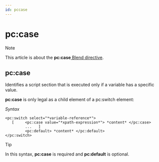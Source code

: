 ```yaml
---
id: pccase
---
```


# pc:case



> [!NOTE]
> This article is about the **pc:case**[ Blend directive](/docs/Repositories/Blend%20directives).

## **pc:case**

Identifies a script section that is executed only if a variable has a specific value.

**pc:case** is only legal as a child element of a pc:switch element:

*Syntax*

```
<pc:switch select="*variable-reference*">
   [     <pc:case value="*xpath-expression*"> *content* </pc:case>
         ...   ]
         <pc:default> *content* </pc:default>
</pc:switch>
```

> [!TIP]
> In this syntax, **pc:case** is required and **pc:default** is optional.